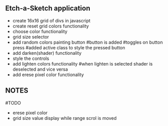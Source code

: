 ## Etch-a-Sketch application

- create 16x16 grid of divs in javascript
- create reset grid colors functionality
- choose color functionality
- grid size selector
- add random colors painting button
  #button is added
  #toggles on button press
  #added active class to style the pressed button
- add darken(shader) functionality
- style the controls
- add lighten colors functionality
  #when lighten is selected shader is deselected and vice versa
- add erese pixel color functionality

## NOTES

#TODO

- erese pixel color
- grid size value display while range scrol is moved
